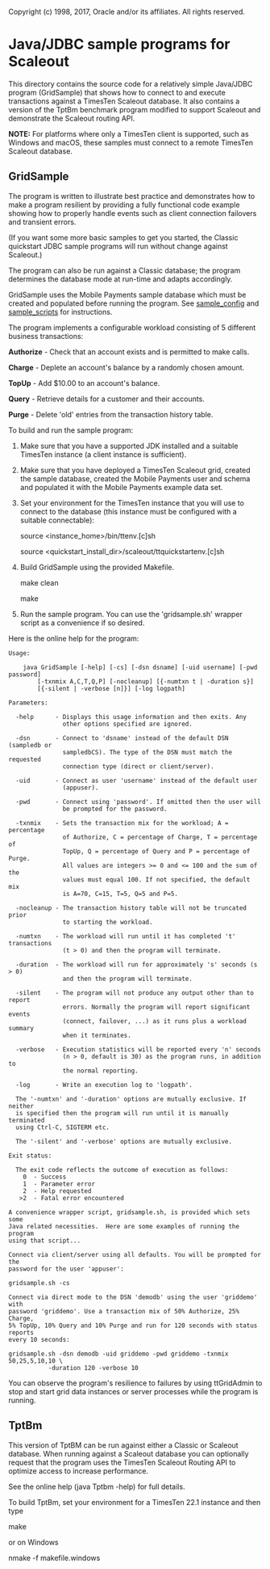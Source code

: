 Copyright (c) 1998, 2017, Oracle and/or its affiliates. All rights reserved.

# Java/JDBC sample programs for Scaleout

This directory contains the source code for a relatively simple Java/JDBC program (GridSample) that shows how to connect to and execute transactions against a TimesTen Scaleout database. It also contains a version of the TptBm benchmark program modified to support Scaleout and demonstrate the Scaleout routing API.

**NOTE:**  For platforms where only a TimesTen client is supported, such as Windows and macOS, these samples must connect to a remote TimesTen Scaleout database.

## GridSample

The program is written to illustrate best practice and demonstrates how to make a program resilient by providing a fully functional code example showing how to properly handle events such as client connection failovers and transient errors.

(If you want some more basic samples to get you started, the Classic quickstart JDBC sample programs will run without change against Scaleout.) 

The program can also be run against a Classic database; the program determines the database mode at run-time and adapts accordingly.

GridSample uses the Mobile Payments sample database which must be created and populated before running the program. See [sample_config](../../sample_config) and [sample_scripts](../../sample_scripts) for instructions.

The program implements a configurable workload consisting of 5 different business transactions:

**Authorize**   -    Check that an account exists and is permitted to make calls.

**Charge**      -    Deplete an account's balance by a randomly chosen amount.

**TopUp**       -    Add $10.00 to an account's balance.

**Query**       -    Retrieve details for a customer and their accounts.

**Purge**       -    Delete 'old' entries from the transaction history table.

To build and run the sample program:

1.    Make sure that you have a supported JDK installed and a suitable TimesTen instance (a client instance is sufficient).

2.    Make sure that you have deployed a TimesTen Scaleout grid, created the sample database, created the Mobile Payments user and schema and populated it with the Mobile Payments example data set.

3.    Set your environment for the TimesTen instance that you will use to connect to the database (this instance must be configured with a suitable connectable):

      source \<instance\_home\>/bin/ttenv.[c]sh
      
      source \<quickstart\_install\_dir\>/scaleout/ttquickstartenv.[c]sh

4.    Build GridSample using the provided Makefile.

      make clean
      
      make

5.    Run the sample program. You can use the 'gridsample.sh' wrapper script as a convenience if so desired.

Here is the online help for the program:

````
Usage:

    java GridSample [-help] [-cs] [-dsn dsname] [-uid username] [-pwd password]
        [-txnmix A,C,T,Q,P] [-nocleanup] [{-numtxn t | -duration s}]
        [{-silent | -verbose [n]}] [-log logpath]

Parameters:

  -help      - Displays this usage information and then exits. Any
               other options specified are ignored.

  -dsn       - Connect to 'dsname' instead of the default DSN (sampledb or
               sampledbCS). The type of the DSN must match the requested
               connection type (direct or client/server).

  -uid       - Connect as user 'username' instead of the default user
               (appuser).

  -pwd       - Connect using 'password'. If omitted then the user will
               be prompted for the password.

  -txnmix    - Sets the transaction mix for the workload; A = percentage
               of Authorize, C = percentage of Charge, T = percentage of
               TopUp, Q = percentage of Query and P = percentage of Purge.
               All values are integers >= 0 and <= 100 and the sum of the
               values must equal 100. If not specified, the default mix
               is A=70, C=15, T=5, Q=5 and P=5.

  -nocleanup - The transaction history table will not be truncated prior
               to starting the workload.

  -numtxn    - The workload will run until it has completed 't' transactions
               (t > 0) and then the program will terminate.

  -duration  - The workload will run for approximately 's' seconds (s > 0)
               and then the program will terminate.

  -silent    - The program will not produce any output other than to report
               errors. Normally the program will report significant events
               (connect, failover, ...) as it runs plus a workload summary
               when it terminates.

  -verbose   - Execution statistics will be reported every 'n' seconds
               (n > 0, default is 30) as the program runs, in addition to
               the normal reporting.

  -log       - Write an execution log to 'logpath'.

  The '-numtxn' and '-duration' options are mutually exclusive. If neither
  is specified then the program will run until it is manually terminated
  using Ctrl-C, SIGTERM etc.

  The '-silent' and '-verbose' options are mutually exclusive.

Exit status:

  The exit code reflects the outcome of execution as follows:
    0  - Success
    1  - Parameter error
    2  - Help requested
   >2  - Fatal error encountered

A convenience wrapper script, gridsample.sh, is provided which sets some
Java related necessities.  Here are some examples of running the program
using that script...

Connect via client/server using all defaults. You will be prompted for the 
password for the user 'appuser':

gridsample.sh -cs

Connect via direct mode to the DSN 'demodb' using the user 'griddemo' with 
password 'griddemo'. Use a transaction mix of 50% Authorize, 25% Charge,
5% TopUp, 10% Query and 10% Purge and run for 120 seconds with status reports
every 10 seconds:

gridsample.sh -dsn demodb -uid griddemo -pwd griddemo -txnmix 50,25,5,10,10 \
           -duration 120 -verbose 10
````

You can observe the program's resilience to failures by using ttGridAdmin to stop and start grid data instances or server processes while the program is running.

## TptBm

This version of TptBM can be run against either a Classic or Scaleout database. When running against a Scaleout database you can optionally request that the program uses the TimesTen Scaleout Routing API to optimize access to increase performance.

See the online help (java Tptbm -help) for full details.

To build TptBm, set your environment for a TimesTen 22.1 instance and then type

 make

or on Windows

nmake -f makefile.windows
